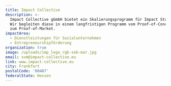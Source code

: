 ```yaml
---
title: Impact Collective
description: >-
  Impact Collective gGmbH bietet ein Skalierungsprogramm für Impact Startups.
  Wir begleiten diese in einem langfristigen Programm vom Proof-of-Concept bis
  zum Proof-of-Market.
impactArea:
  - Dienstleistungen für Sozialunternehmen
  - Entrepreneurshipförderung
organization: true
image: /uploads/imp_logo_rgb-seb-mar.jpg
email: svm@impact-collective.eu
link: www.impact-collective.eu
city: Frankfurt
postalCode: '60487'
federalState: Hessen
---
```


